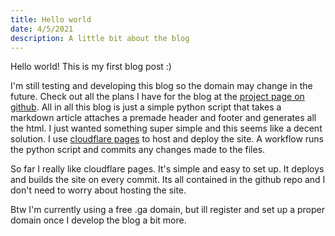 ```yaml
---
title: Hello world
date: 4/5/2021
description: A little bit about the blog
---
```

Hello world! This is my first blog post :)

I'm still testing and developing this blog so the domain may change in the future. Check out all the plans I have for the blog at the [project page on github](https://github.com/cappig/blog/projects/1). All in all this blog is just a simple python script that takes a markdown article attaches a premade header and footer and generates all the html. I just wanted something super simple and this seems like a decent solution. I use [cloudflare pages](https://pages.cloudflare.com/) to host and deploy the site. A workflow runs the python script and commits any changes made to the files. 

So far I really like cloudflare pages. It's simple and easy to set up. It deploys and builds the site on every commit. Its all contained in the github repo and I don't need to worry about hosting the site.

Btw I'm currently using a free .ga domain, but ill register and set up a proper domain once I develop the blog a bit more. 
